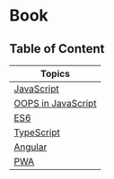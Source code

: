 # Book

## Table of Content

| Topics                                             |
|----------------------------------------------------|
| [JavaScript](/JavaScript/index.md)                 |
| [OOPS in JavaScript](/OOPS-in-JavaScript/index.md) |
| [ES6](/ES6/index.md)                               |
| [TypeScript](/TypeScript/index.md)                 |
| [Angular](/Angular/README.md)                      |
| [PWA](/PWA/index.md)                               |
